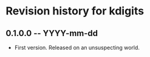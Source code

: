 # Revision history for kdigits

## 0.1.0.0 -- YYYY-mm-dd

* First version. Released on an unsuspecting world.
